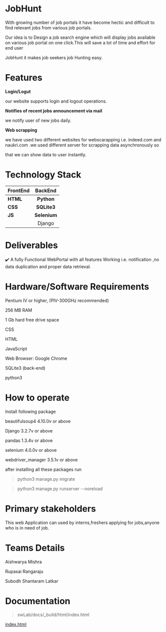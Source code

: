 # JobHunt

With growing number of job portals it have become hectic and difficult to find relevant jobs from various job portals.

Our idea is to Design a job search engine which will display jobs available on various job portal on one click.This will save a lot of time and effort for end user


JobHunt it makes job seekers job Hunting easy.

# Features 

**Login/Logut**

our website supports login and logout operations.

**Notifies of recent jobs announcement via mail**

we notify user of new jobs daily.

**Web scrapping**

we have used two different websites for webscarapping i.e. indeed.com and naukri.com .we  used different server for scrapping data asynchronously so

that we can show data to user instantly.


# Technology Stack
| FrontEnd | BackEnd | 
|-----------|:-----------:| 
|**HTML**            |**Python**           |
|**CSS**            |**SQLite3**          |
 |**JS**|**Selenium**|
 ||Django|

# Deliverables

:heavy_check_mark:   A fully Functional WebPortal with all features Working i.e. notification ,no data duplication and proper data retrieval.

# Hardware/Software Requirements

Pentium IV or higher, (PIV-300GHz recommended)

256 MB RAM

1 Gb hard free drive space

CSS

HTML

JavaScript

Web Browser:  Google Chrome 

SQLite3  (back-end)
  
python3

#  How to operate

Install following package

beautifulsoup4 4.10.0v or above

Django 3.2.7v or above

pandas 1.3.4v or above

selenium 4.0.0v or above

webdriver_manager 3.5.1v or above

after installing all these packages run 

>python3 manage.py migrate

>python3 manage.py runserver --noreload

# Primary stakeholders

This web Application can used by interns,freshers applying for jobs,anyone who is in need of job.

# Teams Details

Aishwarya Mishra

Rupasai Rangaraju

Subodh Shantaram Latkar

# Documentation
>swLab/docs/_build/html/index.html

[index.html](https://github.com/CS699-IITB-Autumn-2021/project-stackify/blob/subodh/swLab/docs/_build/html/index.html)
